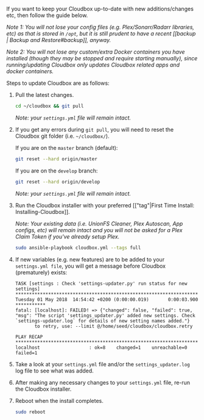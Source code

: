 If you want to keep your Cloudbox up-to-date with new additions/changes etc, then follow the guide below. 

_Note 1: You will not lose your config files (e.g. Plex/Sonarr/Radarr libraries, etc) as that is stored in `/opt`, but it is still prudent to have a recent [[backup | Backup and Restore#backup]], anyway._ 

_Note 2: You will not lose any custom/extra Docker containers you have installed (though they may be stopped and require starting manually), since running/updating Cloudbox only updates Cloudbox related apps and docker containers._


Steps to update Cloudbox are as follows:

1. Pull the latest changes.

   ```bash
   cd ~/cloudbox && git pull
   ```
   _Note: your `settings.yml` file will remain intact._ 

1. If you get any errors during `git pull`, you will need to reset the Cloudbox git folder (i.e. `~/cloudbox/`).

   If you are on the `master` branch (default):
   ```bash
   git reset --hard origin/master
   ```

   If you are on the `develop` branch:
   ```bash
   git reset --hard origin/develop
   ```
   
   _Note: your `settings.yml` file will remain intact._ 

1. Run the Cloudbox installer with your preferred [["tag"|First Time Install: Installing-Cloudbox]]. 

   _Note: Your existing data (i.e. UnionFS Cleaner, Plex Autoscan, App configs, etc) will remain intact and you will not be asked for a Plex Claim Token if you've already setup Plex._

   ```bash
   sudo ansible-playbook cloudbox.yml --tags full
   ```
   
1. If new variables (e.g. new features) are to be added to your `settings.yml file`, you will get a message before Cloudbox (prematurely) exists:

   ```
   TASK [settings : Check 'settings-updater.py' run status for new settings] **********************************************************************************************************************************************************
   Tuesday 01 May 2018  14:54:42 +0200 (0:00:00.019)       0:00:03.900 ***********
   fatal: [localhost]: FAILED! => {"changed": false, "failed": true, "msg": "The script 'settings_updater.py' added new settings. Check `settings-updater.log` for details of new setting names added."}
          to retry, use: --limit @/home/seed/cloudbox/cloudbox.retry

   PLAY RECAP *************************************************************************************************************************************************************************************************************************
   localhost                  : ok=8    changed=1    unreachable=0    failed=1
   ```

1. Take a look at your `settings.yml` file and/or the `settings_updater.log` log file to see what was added. 

1. After making any necessary changes to your `settings.yml` file, re-run the Cloudbox installer.

1. Reboot when the install completes.

   ```bash
   sudo reboot
   ```